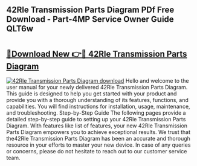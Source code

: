## 42Rle Transmission Parts Diagram PDf Free Download - Part-4MP Service Owner Guide QLT6w

# <h2><a href="http://dfj9xdz.blite.top/?on=42Rle+Transmission+Parts+Diagram">🔗Download New 👉🔴 42Rle Transmission Parts Diagram</a></h2>

[![42Rle Transmission Parts Diagram download](https://i.imgur.com/lujVjoI.png)](http://dfj9xdz.blite.top/?on=42Rle+Transmission+Parts+Diagram)
Hello and welcome to the user manual for your newly delivered 42Rle Transmission Parts Diagram. This guide is designed to help you get started with your product and provide you with a thorough understanding of its features, functions, and capabilities. You will find instructions for installation, usage, maintenance, and troubleshooting. Step-by-Step Guide The following pages provide a detailed step-by-step guide to setting up your 42Rle Transmission Parts Diagram. With features like list of features, your new 42Rle Transmission Parts Diagram empowers you to achieve exceptional results. We trust that the42Rle Transmission Parts Diagram has been an accurate and thorough resource in your efforts to master your new device. In case of any queries or concerns, please do not hesitate to reach out to our customer service team.
